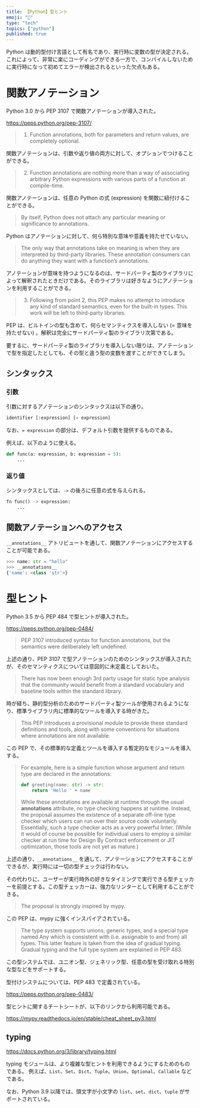```yaml
---
title: 【Python】型ヒント
emoji: "🐍"
type: "tech"
topics: ["python"]
published: true
---
```



Python は動的型付け言語として有名であり、実行時に変数の型が決定される。
これによって、非常に楽にコーディングができる一方で、コンパイルしないために実行時になって初めてエラーが検出されるといった欠点もある。



# 関数アノテーション

Python 3.0 から PEP 3107 で関数アノテーションが導入された。

https://peps.python.org/pep-3107/

> 1. Function annotations, both for parameters and return values, are completely optional.

関数アノテーションは、引数や返り値の両方に対して、オプションでつけることができる。

> 2. Function annotations are nothing more than a way of associating arbitrary Python expressions with various parts of a function at compile-time.

関数アノテーションは、任意の Python の式 (expression) を関数に紐付けることができる。

> By itself, Python does not attach any particular meaning or significance to annotations.

Python はアノテーションに対して、何ら特別な意味や意義を持たせていない。

> The only way that annotations take on meaning is when they are interpreted by third-party libraries. These annotation consumers can do anything they want with a function’s annotations.

アノテーションが意味を持つようになるのは、サードパーティ製のライブラリによって解釈されたときだけである。そのライブラリは好きなようにアノテーションを利用することができる。

> 3. Following from point 2, this PEP makes no attempt to introduce any kind of standard semantics, even for the built-in types. This work will be left to third-party libraries.

PEP は、ビルトインの型も含めて、何らセマンティクスを導入しない (= 意味を持たせない) 。解釈は完全にサードパーティ製のライブラリ次第である。


要するに、サードパーティ製のライブラリを導入しない限りは、アノテーションで型を指定したとしても、その型と違う型の変数を渡すことができてしまう。


## シンタックス

### 引数

引数に対するアノテーションのシンタックスは以下の通り。

```py
identifier [:expression] [= expression]
```

なお、`= expression` の部分は、デフォルト引数を提供するものである。

例えば、以下のように使える。

```py
def func(a: expression, b: expression = 5):
    ...
```

### 返り値

シンタックスとしては、`->` の後ろに任意の式を与えられる。

```py
fn func() -> expression:
    ...
```


## 関数アノテーションへのアクセス

`__annotations__` アトリビュートを通して、関数アノテーションにアクセスすることが可能である。

```py
>>> name: str = "hello"
>>> __annotations__
{'name': <class 'str'>}
```



# 型ヒント

Python 3.5 から PEP 484 で型ヒントが導入された。

https://peps.python.org/pep-0484/

> PEP 3107 introduced syntax for function annotations, but the semantics were deliberately left undefined.

上述の通り、PEP 3107 で型アノテーションのためのシンタックスが導入されたが、そのセマンティクスについては意図的に未定義としておいた。

> There has now been enough 3rd party usage for static type analysis that the community would benefit from a standard vocabulary and baseline tools within the standard library.

時が経ち、静的型分析のためのサードパーティ製ツールが使用されるようになり、標準ライブラリ内に標準的なツールを導入する時がきた。

> This PEP introduces a provisional module to provide these standard definitions and tools, along with some conventions for situations where annotations are not available.

この PEP で、その標準的な定義とツールを導入する暫定的なモジュールを導入する。

> For example, here is a simple function whose argument and return type are declared in the annotations:
> 
> ```py
> def greeting(name: str) -> str:
>     return 'Hello ' + name
> ```
> 
> While these annotations are available at runtime through the usual __annotations__ attribute, no type checking happens at runtime. Instead, the proposal assumes the existence of a separate off-line type checker which users can run over their source code voluntarily. Essentially, such a type checker acts as a very powerful linter. (While it would of course be possible for individual users to employ a similar checker at run time for Design By Contract enforcement or JIT optimization, those tools are not yet as mature.)

上述の通り、`__annotations__` を通して、アノテーションにアクセスすることができるが、実行時には一切の型チェックは行わない。

その代わりに、ユーザーが実行時外の好きなタイミングで実行できる型チェッカーを前提とする。この型チェッカーは、強力なリンターとして利用することができる。

> The proposal is strongly inspired by mypy.

この PEP は、mypy に強くインスパイアされている。

> The type system supports unions, generic types, and a special type named Any which is consistent with (i.e. assignable to and from) all types. This latter feature is taken from the idea of gradual typing. Gradual typing and the full type system are explained in PEP 483.

この型システムでは、ユニオン型、ジェネリック型、任意の型を受け取れる特別な型などをサポートする。

型付けシステムについては、PEP 483 で定義されている。

https://peps.python.org/pep-0483/


型ヒントに関するチートシートが、以下のリンクから利用可能である。

https://mypy.readthedocs.io/en/stable/cheat_sheet_py3.html


## typing

https://docs.python.org/3/library/typing.html

typing モジュールは、より複雑な型ヒントを利用できるようにするためのものである。
例えば、`List`、`Set`、`Dict`、`Tuple`、`Union`、`Optional`、`Callable` などである。

なお、Python 3.9 以降では、頭文字が小文字の `list`、`set`、`dict`、`tuple` がサポートされている。
